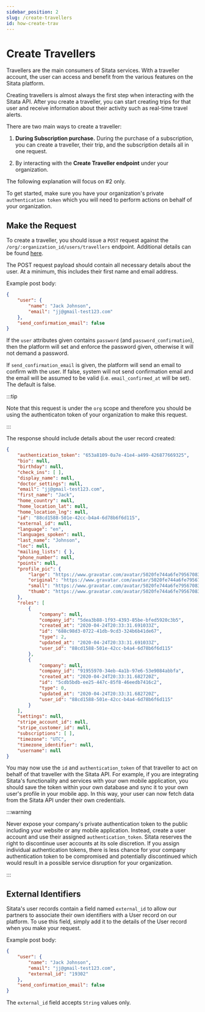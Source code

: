 ```yaml
---
sidebar_position: 2
slug: /create-travellers
id: how-create-trav
---
```



# Create Travellers

Travellers are the main consumers of Sitata services. With a traveller account, the user can access and benefit from the various features on the Sitata platform. 

Creating travellers is almost always the first step when interacting with the Sitata API. After you create a traveller, you can start creating trips for that user and receive information about their activity such as real-time travel alerts.

There are two main ways to create a traveller:

1. <b>During Subscription purchase.</b> During the purchase of a subscription, you can create a traveller, their trip, and the subscription details all in one request.

2. By interacting with the <b>Create Traveller endpoint</b> under your organization.

The following explanation will focus on #2 only.

To get started, make sure you have your organization's private `authentication token` which you will need to perform actions on behalf of your organization.

## Make the Request

To create a traveller, you should issue a `POST` request against the `/org/:organization_id/users/travellers` endpoint. Additional details can be found [here](/api#tag/Organization-greater-Users/paths/~1api~1v2~1org~1{company_id}~1users~1travellers/post).

The POST request payload should contain all necessary details about the user. At a minimum, this includes their first name and email address.

Example post body:
```json
{
    "user": {
        "name": "Jack Johnson",
        "email": "jj@gmail-test123.com"
    },
    "send_confirmation_email": false
}
```

If the `user` attributes given contains `password` (and `password_confirmation`), then the platform will set and enforce the password given, otherwise it will not demand a password.

If `send_confirmation_email` is given, the platform will send an email to confirm with the user. If false, system will not send confirmation email and the email will be assumed to be valid (i.e. `email_confirmed_at` will be set). The default is false.

:::tip

Note that this request is under the `org` scope and therefore you should be using the authenticaton token of your organization to make this request.

:::

The response should include details about the user record created:

```json
{
    "authentication_token": "653a8109-0a7e-41e4-a499-426877669325",
    "bio": null,
    "birthday": null,
    "check_ins": [ ],
    "display_name": null,
    "doctor_settings": null,
    "email": "jj@gmail-test123.com",
    "first_name": "Jack",
    "home_country": null,
    "home_location_lat": null,
    "home_location_lng": null,
    "id": "88cd1588-501e-42cc-b4a4-6d78b6f6d115",
    "external_id": null,
    "language": "en",
    "languages_spoken": null,
    "last_name": "Johnson",
    "loc": null,
    "mailing_lists": { },
    "phone_number": null,
    "points": null,
    "profile_pic": {
        "large": "https://www.gravatar.com/avatar/5020fe744a6fe795670833014846541f?s=420&d=mp&r=g",
        "original": "https://www.gravatar.com/avatar/5020fe744a6fe795670833014846541f?s=70&d=mp&r=g",
        "small": "https://www.gravatar.com/avatar/5020fe744a6fe795670833014846541f?s=70&d=mp&r=g",
        "thumb": "https://www.gravatar.com/avatar/5020fe744a6fe795670833014846541f?s=192&d=mp&r=g"
    },
    "roles": [
        {
            "company": null,
            "company_id": "5dea3b88-1f93-4393-85be-bfed5920c3b5",
            "created_at": "2020-04-24T20:33:31.691033Z",
            "id": "688c98d3-0722-41db-9cd3-324b6b41de67",
            "type": 2,
            "updated_at": "2020-04-24T20:33:31.691033Z",
            "user_id": "88cd1588-501e-42cc-b4a4-6d78b6f6d115"
        },
        {
            "company": null,
            "company_id": "91955970-34eb-4a1b-97e6-53e9084abbfa",
            "created_at": "2020-04-24T20:33:31.682720Z",
            "id": "5cdb5bdb-ee25-447c-85f8-46eedb7416c2",
            "type": 0,
            "updated_at": "2020-04-24T20:33:31.682720Z",
            "user_id": "88cd1588-501e-42cc-b4a4-6d78b6f6d115"
        }
    ],
    "settings": null,
    "stripe_account_id": null,
    "stripe_customer_id": null,
    "subscriptions": [ ],
    "timezone": "UTC",
    "timezone_identifier": null,
    "username": null
}
```


You may now use the `id` and `authentication_token` of that traveller to act on behalf of that traveller with the Sitata API. For example, if you are integrating Sitata's functionality and services with your own mobile application, you should save the token within your own database and sync it to your own user's profile in your mobile app. In this way, your user can now fetch data from the Sitata API under their own credentials.


:::warning

Never expose your company's private authentication token to the public including your website or any mobile application. Instead, create a user account and use their assigned `authentication_token`. Sitata reserves the right to discontinue user accounts at its sole discretion. If you assign individual authentication tokens, there is less chance for your company authentication token to be compromised and potentially discontinued which would result in a possible service disruption for your organization.

:::

## External Identifiers

Sitata's user records contain a field named `external_id` to allow our partners to associate their own identifiers with a User record on our platform. To use this field, simply add it to the details of the User record when you make your request. 

Example post body:
```json
{
    "user": {
        "name": "Jack Johnson",
        "email": "jj@gmail-test123.com",
        "external_id": "19302"
    },
    "send_confirmation_email": false
}
```

The `external_id` field accepts `String` values only.